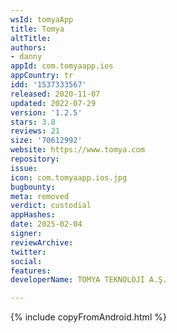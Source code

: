```yaml
---
wsId: tomyaApp
title: Tomya
altTitle: 
authors:
- danny
appId: com.tomyaapp.ios
appCountry: tr
idd: '1537333567'
released: 2020-11-07
updated: 2022-07-29
version: '1.2.5'
stars: 3.8
reviews: 21
size: '70612992'
website: https://www.tomya.com
repository: 
issue: 
icon: com.tomyaapp.ios.jpg
bugbounty: 
meta: removed
verdict: custodial
appHashes: 
date: 2025-02-04
signer: 
reviewArchive: 
twitter: 
social: 
features: 
developerName: TOMYA TEKNOLOJİ A.Ş.

---
```


{% include copyFromAndroid.html %}